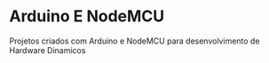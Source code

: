 # Arduino E NodeMCU

Projetos criados com Arduino e NodeMCU para desenvolvimento de Hardware Dinamicos
